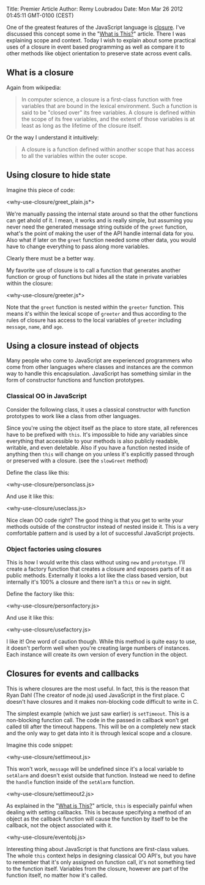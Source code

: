 Title: Premier Article
Author: Remy Loubradou
Date: Mon Mar 26 2012 01:45:11 GMT-0100 (CEST)

One of the greatest features of the JavaScript language is [closure][wikipedia-closure].  I've discussed this concept some in the "[What is This?](/what-is-this)" article.  There I was explaining scope and context.  Today I wish to explain about some practical uses of a closure in event based programming as well as compare it to other methods like object orientation to preserve state across event calls.

## What is a closure

Again from wikipedia:

> In computer science, a closure is a first-class function with free variables that are bound in the lexical environment. Such a function is said to be "closed over" its free variables. A closure is defined within the scope of its free variables, and the extent of those variables is at least as long as the lifetime of the closure itself.

Or the way I understand it intuitively:

> A closure is a function defined within another scope that has access to all the variables within the outer scope.


## Using closure to hide state

Imagine this piece of code:

<why-use-closure/greet_plain.js*>

We're manually passing the internal state around so that the other functions can get ahold of it. I mean, it works and is really simple, but assuming you never need the generated message string outside of the `greet` function, what's the point of making the user of the API handle internal data for you.  Also what if later on the `greet` function needed some other data, you would have to change everything to pass along more variables.

Clearly there must be a better way.

My favorite use of closure is to  call a function that generates another function or group of functions but hides all the state in private variables within the closure:


<why-use-closure/greeter.js*>

Note that the `greet` function is nested within the `greeter` function.  This means it's within the lexical scope of `greeter` and thus according to the rules of closure has access to the local variables of `greeter` including `message`, `name`, and `age`.

## Using a closure instead of objects

Many people who come to JavaScript are experienced programmers who come from other languages where classes and instances are the common way to handle this encapsulation.  JavaScript has something similar in the form of constructor functions and function prototypes.

### Classical OO in JavaScript

Consider the following class, it uses a classical constructor with function prototypes to work like a class from other languages.

Since you're using the object itself as the place to store state, all references have to be prefixed with `this`.  It's impossible to hide any variables since everything that accessible to your methods is also publicly readable, writable, and even deletable.  Also if you have a function nested inside of anything then `this` will change on you unless it's explicitly passed through or preserved with a closure. (see the `slowGreet` method)

Define the class like this:

<why-use-closure/personclass.js>

And use it like this: 

<why-use-closure/useclass.js>

Nice clean OO code right?  The good thing is that you get to write your methods outside of the constructor instead of nested inside it.  This is a very comfortable pattern and is used by a lot of successful JavaScript projects.

### Object factories using closures

This is how I would write this class without using `new` and `prototype`.  I'll create a factory function that creates a closure and exposes parts of it as public methods.  Externally it looks a lot like the class based version, but internally it's 100% a closure and there isn't a `this` or `new` in sight.

Define the factory like this:

<why-use-closure/personfactory.js>

And use it like this:

<why-use-closure/usefactory.js>

I like it!  One word of caution though.  While this method is quite easy to use, it doesn't perform well when you're creating large numbers of instances.  Each instance will create its own version of every function in the object.

## Closures for events and callbacks

This is where closures are the most useful.  In fact, this is the reason that Ryan Dahl (The creator of node.js) used JavaScript in the first place.  C doesn't have closures and it makes non-blocking code difficult to write in C.

The simplest example (which we just saw earlier) is `setTimeout`.  This is a non-blocking function call.  The code in the passed in callback won't get called till after the timeout happens.  This will be on a completely new stack and the only way to get data into it is through lexical scope and a closure.

Imagine this code snippet:

<why-use-closure/settimeout.js>

This won't work, `message` will be undefined since it's a local variable to `setAlarm` and doesn't exist outside that function.  Instead we need to define the `handle` function inside of the `setAlarm` function.

<why-use-closure/settimeout2.js>

As explained in the "[What is This?](/what-is-this)" article, `this` is especially painful when dealing with setting callbacks.  This is because specifying a method of an object as the callback function will cause the function by itself to be the callback, not the object associated with it.

<why-use-closure/eventobj.js>

Interesting thing about JavaScript is that functions are first-class values.  The whole `this` context helps in designing classical OO API's, but you have to remember that it's only assigned on function call, it's not something tied to the function itself.  Variables from the closure, however are part of the function itself, no matter how it's called.


[wikipedia-closure]: http://en.wikipedia.org/wiki/Closure_(computer_science)
